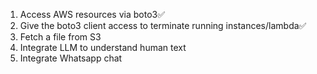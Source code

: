 1. Access AWS resources via boto3✅
2. Give the boto3 client access to terminate running instances/lambda✅
3. Fetch a file from S3 
4. Integrate LLM to understand human text
5. Integrate Whatsapp chat 